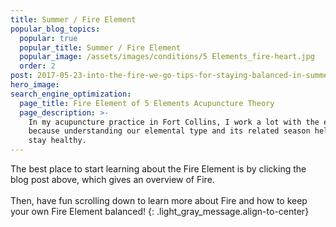 ```yaml
---
title: Summer / Fire Element
popular_blog_topics:
  popular: true
  popular_title: Summer / Fire Element
  popular_image: /assets/images/conditions/5 Elements_fire-heart.jpg
  order: 2
post: 2017-05-23-into-the-fire-we-go-tips-for-staying-balanced-in-summer
hero_image:
search_engine_optimization:
  page_title: Fire Element of 5 Elements Acupuncture Theory
  page_description: >-
    In my acupuncture practice in Fort Collins, I work a lot with the elements
    because understanding our elemental type and its related season helps us
    stay healthy.
---
```


The best place to start learning about the Fire Element is by clicking the blog post above, which gives an overview of Fire.<br><br>Then, have fun scrolling down to learn more about Fire and how to keep your own Fire Element balanced!
{: .light_gray_message.align-to-center}